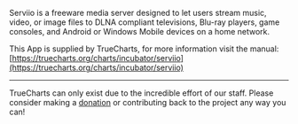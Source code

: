 Serviio is a freeware media server designed to let users stream music, video, or image files to DLNA compliant televisions, Blu-ray players, game consoles, and Android or Windows Mobile devices on a home network.

This App is supplied by TrueCharts, for more information visit the manual: [https://truecharts.org/charts/incubator/serviio](https://truecharts.org/charts/incubator/serviio)

---

TrueCharts can only exist due to the incredible effort of our staff.
Please consider making a [donation](https://truecharts.org/about/sponsor) or contributing back to the project any way you can!
